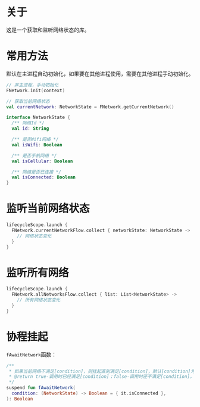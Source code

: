 # 关于

这是一个获取和监听网络状态的库。

# 常用方法

默认在主进程自动初始化，如果要在其他进程使用，需要在其他进程手动初始化。

```kotlin
// 非主进程，手动初始化
FNetwork.init(context)
```

```kotlin
// 获取当前网络状态
val currentNetwork: NetworkState = FNetwork.getCurrentNetwork()
```

```kotlin
interface NetworkState {
  /** 网络Id */
  val id: String

  /** 是否Wifi网络 */
  val isWifi: Boolean

  /** 是否手机网络 */
  val isCellular: Boolean

  /** 网络是否已连接 */
  val isConnected: Boolean
}
```

# 监听当前网络状态

```kotlin
lifecycleScope.launch {
  FNetwork.currentNetworkFlow.collect { networkState: NetworkState ->
    // 网络状态变化
  }
}
```

# 监听所有网络

```kotlin
lifecycleScope.launch {
  FNetwork.allNetworksFlow.collect { list: List<NetworkState> ->
    // 所有网络状态变化
  }
}
```

# 协程挂起

`fAwaitNetwork`函数：

```kotlin
/**
 * 如果当前网络不满足[condition]，则挂起直到满足[condition]，默认[condition]为网络已连接
 * @return true-调用时已经满足[condition]；false-调用时还不满足[condition]，挂起等待之后满足[condition]
 */
suspend fun fAwaitNetwork(
  condition: (NetworkState) -> Boolean = { it.isConnected },
): Boolean
```